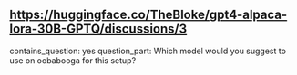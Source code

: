 ## https://huggingface.co/TheBloke/gpt4-alpaca-lora-30B-GPTQ/discussions/3

contains_question: yes
question_part: Which model would you suggest to use on oobabooga for this setup?